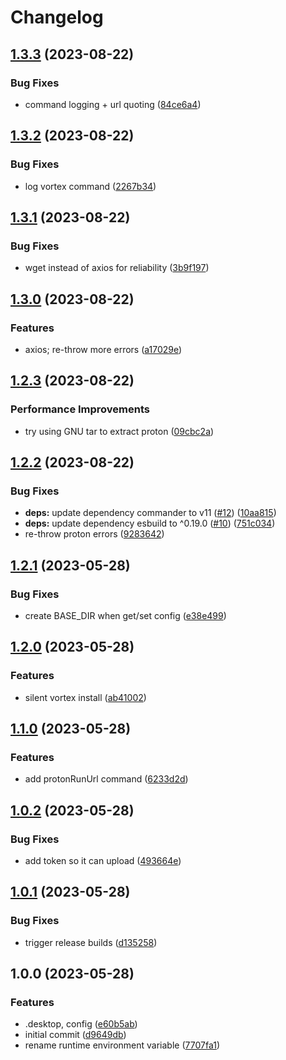 # Changelog

## [1.3.3](https://github.com/pikdum/vortex-linux/compare/v1.3.2...v1.3.3) (2023-08-22)


### Bug Fixes

* command logging + url quoting ([84ce6a4](https://github.com/pikdum/vortex-linux/commit/84ce6a4a1ded0b2b0d3d3f8035ff9b0bb5c17884))

## [1.3.2](https://github.com/pikdum/vortex-linux/compare/v1.3.1...v1.3.2) (2023-08-22)


### Bug Fixes

* log vortex command ([2267b34](https://github.com/pikdum/vortex-linux/commit/2267b34bf3081d240a7249f00068084387909c34))

## [1.3.1](https://github.com/pikdum/vortex-linux/compare/v1.3.0...v1.3.1) (2023-08-22)


### Bug Fixes

* wget instead of axios for reliability ([3b9f197](https://github.com/pikdum/vortex-linux/commit/3b9f1970dee1056293221e08532391a6500418f5))

## [1.3.0](https://github.com/pikdum/vortex-linux/compare/v1.2.3...v1.3.0) (2023-08-22)


### Features

* axios; re-throw more errors ([a17029e](https://github.com/pikdum/vortex-linux/commit/a17029e9e52dce3285258e1d0a74210fefb2d239))

## [1.2.3](https://github.com/pikdum/vortex-linux/compare/v1.2.2...v1.2.3) (2023-08-22)


### Performance Improvements

* try using GNU tar to extract proton ([09cbc2a](https://github.com/pikdum/vortex-linux/commit/09cbc2a3a97dd4397955d370bc127b18c0e7c727))

## [1.2.2](https://github.com/pikdum/vortex-linux/compare/v1.2.1...v1.2.2) (2023-08-22)


### Bug Fixes

* **deps:** update dependency commander to v11 ([#12](https://github.com/pikdum/vortex-linux/issues/12)) ([10aa815](https://github.com/pikdum/vortex-linux/commit/10aa815a1149fd49152520385ef1914685a5e686))
* **deps:** update dependency esbuild to ^0.19.0 ([#10](https://github.com/pikdum/vortex-linux/issues/10)) ([751c034](https://github.com/pikdum/vortex-linux/commit/751c03409b48d563924e5c1c61617976e03ea92e))
* re-throw proton errors ([9283642](https://github.com/pikdum/vortex-linux/commit/92836423a5c77b2fff7efdae0d6b12787b2a9046))

## [1.2.1](https://github.com/pikdum/vortex-linux/compare/v1.2.0...v1.2.1) (2023-05-28)


### Bug Fixes

* create BASE_DIR when get/set config ([e38e499](https://github.com/pikdum/vortex-linux/commit/e38e499f719cd3dc166ec3cc17919d3aaa5a8e40))

## [1.2.0](https://github.com/pikdum/vortex-linux/compare/v1.1.0...v1.2.0) (2023-05-28)


### Features

* silent vortex install ([ab41002](https://github.com/pikdum/vortex-linux/commit/ab410026352b731bf01989d4a3095bd8e306375d))

## [1.1.0](https://github.com/pikdum/vortex-linux/compare/v1.0.2...v1.1.0) (2023-05-28)


### Features

* add protonRunUrl command ([6233d2d](https://github.com/pikdum/vortex-linux/commit/6233d2d5deffcada7d3145f258d05936591412ec))

## [1.0.2](https://github.com/pikdum/vortex-linux/compare/v1.0.1...v1.0.2) (2023-05-28)


### Bug Fixes

* add token so it can upload ([493664e](https://github.com/pikdum/vortex-linux/commit/493664ed5d28751d9bf5d4af077e81c3b346f276))

## [1.0.1](https://github.com/pikdum/vortex-linux/compare/v1.0.0...v1.0.1) (2023-05-28)


### Bug Fixes

* trigger release builds ([d135258](https://github.com/pikdum/vortex-linux/commit/d13525804a73b90a62f3c576792271543eeb9be6))

## 1.0.0 (2023-05-28)


### Features

* .desktop, config ([e60b5ab](https://github.com/pikdum/vortex-linux/commit/e60b5abbbda7aa6bab1ea9aa564f4903e0371c1a))
* initial commit ([d9649db](https://github.com/pikdum/vortex-linux/commit/d9649dbb6b92de603581e598b7a20c2c14a0c6f1))
* rename runtime environment variable ([7707fa1](https://github.com/pikdum/vortex-linux/commit/7707fa170d58c124e8b7f745f3cdc6d85312f2cb))
